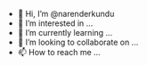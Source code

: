 - 👋 Hi, I’m @narenderkundu
- 👀 I’m interested in ...
- 🌱 I’m currently learning ...
- 💞️ I’m looking to collaborate on ...
- 📫 How to reach me ...

<!---
narenderkundu/narenderkundu is a ✨ special ✨ repository because its `README.md` (this file) appears on your GitHub profile.
You can click the Preview link to take a look at your changes.
--->
